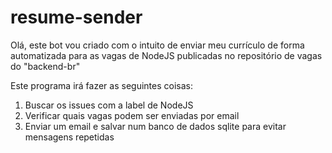 # resume-sender

Olá, este bot vou criado com o intuito de enviar meu currículo de forma automatizada para as vagas de NodeJS publicadas no repositório de vagas do "backend-br"

Este programa irá fazer as seguintes coisas:

1. Buscar os issues com a label de NodeJS
1. Verificar quais vagas podem ser enviadas por email
1. Enviar um email e salvar num banco de dados sqlite para evitar mensagens repetidas

